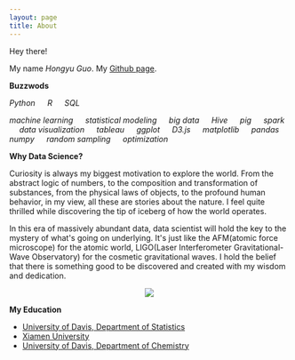 ```yaml
---
layout: page
title: About
---
```


<p class="message">
  Hey there!
</p>

My name *Hongyu Guo*. My [Github page](https://github.com/procodata/).

**Buzzwods**

 *Python* &emsp; *R* &emsp; *SQL*

*machine learning* &emsp; *statistical modeling* &emsp; *big data* &emsp; *Hive* &emsp; *pig* &emsp; *spark* &emsp; *data visualization* &emsp; *tableau* &emsp; *ggplot* &emsp; *D3.js* &emsp; *matplotlib* &emsp; *pandas* &emsp; *numpy* &emsp; *random sampling* &emsp; *optimization*

**Why Data Science?**

Curiosity is always my biggest motivation to explore the world. From the abstract logic of numbers, to the composition and transformation of substances, from the physical laws of objects, to the profound human behavior, in my view, all these are stories about the nature. I feel quite thrilled while discovering the tip of iceberg of how the world operates.

In this era of massively abundant data, data scientist will hold the key to the mystery of what's going on underlying. It's just like the AFM(atomic force microscope) for the atomic world, LIGO(Laser Interferometer Gravitational-Wave Observatory) for the cosmetic gravitational waves. I hold the belief that there is something good to be discovered and created with my wisdom and dedication.

<center>
  <img src="{{site.baseurl}}/ligo.jpg">
</center>

**My Education**


* [University of Davis, Department of Statistics](https://www.stat.ucdavis.edu/)
* [Xiamen University](http://en.xmu.edu.cn/)
* [University of Davis, Department of Chemistry](http://chemistry.ucdavis.edu/)

